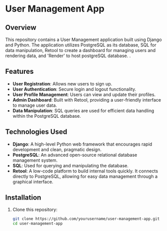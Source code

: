 # User Management App

## Overview

This repository contains a User Management application built using Django and Python. The application utilizes PostgreSQL as its database, SQL for data manipulation, Retool to create a dashboard for managing users and rendering data, and 'Render' to host postgreSQL database.  .

## Features

- **User Registration**: Allows new users to sign up.
- **User Authentication**: Secure login and logout functionality.
- **User Profile Management**: Users can view and update their profiles.
- **Admin Dashboard**: Built with Retool, providing a user-friendly interface to manage user data.
- **Data Manipulation**: SQL queries are used for efficient data handling within the PostgreSQL database.

## Technologies Used

- **Django**: A high-level Python web framework that encourages rapid development and clean, pragmatic design.
- **PostgreSQL**: An advanced open-source relational database management system.
- **SQL**: Used for querying and manipulating the database.
- **Retool**: A low-code platform to build internal tools quickly. It connects directly to PostgreSQL, allowing for easy data management through a graphical interface.

## Installation

1. Clone this repository:
   ```bash
   git clone https://github.com/yourusername/user-management-app.git
   cd user-management-app
